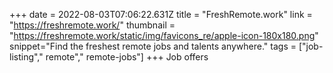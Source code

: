+++
date = 2022-08-03T07:06:22.631Z
title = "FreshRemote.work"
link = "https://freshremote.work/"
thumbnail = "https://freshremote.work/static/img/favicons_re/apple-icon-180x180.png"
snippet="Find the freshest remote jobs and talents anywhere."
tags = ["job-listing"," remote"," remote-jobs"]
+++
Job offers
